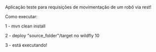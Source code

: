 Aplicação teste para requisições de movimentação de um robô via rest!

Como executar:

1 - mvn clean install 

2 - deploy "source_folder"/target no wildfly 10

3 - está executando!
